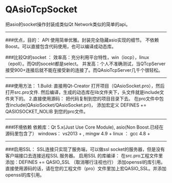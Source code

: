 # QAsioTcpSocket
把asio的socket操作封装成类似Qt Network类似的简单的api。

****************************************
###优点，目的：
		API 使用简单优雅。封装完全隐藏asio实现的细节。
		不依赖Boost。可以直接包含代码使用，也可以编译成动态库。
		
###比较Qt的socket ：
		效率高：充分利用平台特性，win（iocp），linux（epoll）。而Qt的socekt都是select。
		并发高：个人不准确测试，当QTcpServer接受900+连接后就不能在接受新的连接了。而QAsioTcpServer几千个很轻松。

**************************
###使用方法：
        1.Build:
            直接用Qt-Creator 打开项目（QAsioSocket.pro），然后打开src.pro文件.
            然后编译，生成的动态库在lib文件夹下，头文件就是include文件夹下的。
        2.直接使用源码：
            把代码复制到您的项目目录下去。
            在pro文件中包含include(QAsioSocket/QAsioSocket.pri)，
            添加宏定义 DEFINES += QASIOSOCKET_NOLIB 到您的pro文件。
    
**************************************
###环境依赖
        依赖库：Qt 5.x(Just Use Core Module), asio(Non Boost.已经在源码里包含了）
        windows： vs2013 + , mingw 4.9 +
        linux ： gcc 4.8 + <br/>

***************************************
###启用SSL：
    	SSL连接只实现了服务端，可以做ssl socket的服务器，但是没有客户端接口去连接远程SSL 服务器。
    	启用SSL 的库编译：
    	在src.pro工程文件里添加：DEFINES += QASIO_SSL  （取消哪行注视也行）
    	添加openssl的库引用。
    	直接使用源码的话，请在您的工程文件（pro）文件里加上宏QASIO_SSL。并添加openssl的库引用。

